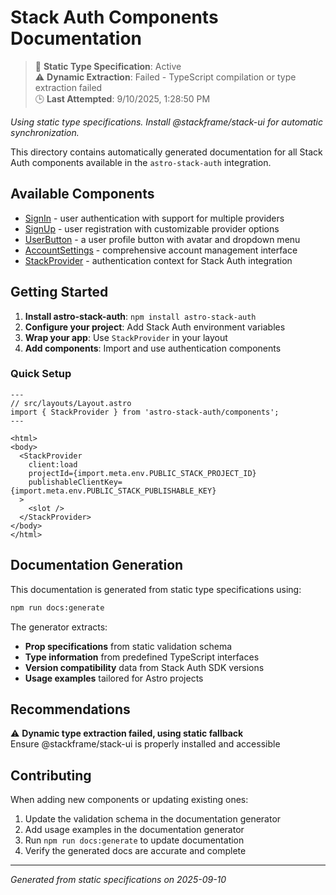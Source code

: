 # Stack Auth Components Documentation

> 📝 **Static Type Specification**: Active  
> ⚠️ **Dynamic Extraction**: Failed - TypeScript compilation or type extraction failed  
> 🕒 **Last Attempted**: 9/10/2025, 1:28:50 PM

*Using static type specifications. Install @stackframe/stack-ui for automatic synchronization.*



This directory contains automatically generated documentation for all Stack Auth components available in the `astro-stack-auth` integration.

## Available Components

- [SignIn](./signin.md) - user authentication with support for multiple providers
- [SignUp](./signup.md) - user registration with customizable provider options
- [UserButton](./userbutton.md) - a user profile button with avatar and dropdown menu
- [AccountSettings](./accountsettings.md) - comprehensive account management interface
- [StackProvider](./stackprovider.md) - authentication context for Stack Auth integration

## Getting Started

1. **Install astro-stack-auth**: `npm install astro-stack-auth`
2. **Configure your project**: Add Stack Auth environment variables
3. **Wrap your app**: Use `StackProvider` in your layout
4. **Add components**: Import and use authentication components

### Quick Setup

```astro
---
// src/layouts/Layout.astro
import { StackProvider } from 'astro-stack-auth/components';
---

<html>
<body>
  <StackProvider 
    client:load
    projectId={import.meta.env.PUBLIC_STACK_PROJECT_ID}
    publishableClientKey={import.meta.env.PUBLIC_STACK_PUBLISHABLE_KEY}
  >
    <slot />
  </StackProvider>
</body>
</html>
```

## Documentation Generation

This documentation is generated from static type specifications using:

```bash
npm run docs:generate
```

The generator extracts:
- **Prop specifications** from static validation schema
- **Type information** from predefined TypeScript interfaces
- **Version compatibility** data from Stack Auth SDK versions
- **Usage examples** tailored for Astro projects


## Recommendations

⚠️ **Dynamic type extraction failed, using static fallback**  
Ensure @stackframe/stack-ui is properly installed and accessible



## Contributing

When adding new components or updating existing ones:

1. Update the validation schema in the documentation generator
2. Add usage examples in the documentation generator
3. Run `npm run docs:generate` to update documentation
4. Verify the generated docs are accurate and complete

---

*Generated from static specifications on 2025-09-10*
